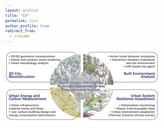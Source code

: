 ```yaml
---
layout: archive
title: "CV"
permalink: /cv/
author_profile: true
redirect_from:
  - /resume
---
```

<p align="center"> 
     <img src="../images/research-field.jpg" width="650"> 
</p>
